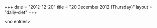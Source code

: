 +++
date = "2012-12-20"
title = "20 December 2012 (Thursday)"
layout = "daily-diet"
+++

\<no entries\>